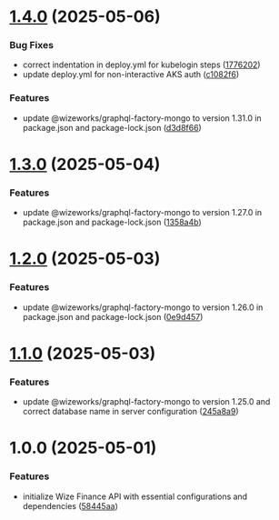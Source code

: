 # [1.4.0](https://github.com/wize-works/wize-finance/compare/v1.3.0...v1.4.0) (2025-05-06)


### Bug Fixes

* correct indentation in deploy.yml for kubelogin steps ([1776202](https://github.com/wize-works/wize-finance/commit/177620209250fd933a243dc1c038a1f704364198))
* update deploy.yml for non-interactive AKS auth ([c1082f6](https://github.com/wize-works/wize-finance/commit/c1082f6a857c307b35bce0ee7ad2c19e37825ec1))


### Features

* update @wizeworks/graphql-factory-mongo to version 1.31.0 in package.json and package-lock.json ([d3d8f66](https://github.com/wize-works/wize-finance/commit/d3d8f661c7df9d4340641a5659cf30ffd589faff))

# [1.3.0](https://github.com/wize-works/wize-finance/compare/v1.2.0...v1.3.0) (2025-05-04)


### Features

* update @wizeworks/graphql-factory-mongo to version 1.27.0 in package.json and package-lock.json ([1358a4b](https://github.com/wize-works/wize-finance/commit/1358a4bb12c76486ac20054109a456b3b7fbcd12))

# [1.2.0](https://github.com/wize-works/wize-finance/compare/v1.1.0...v1.2.0) (2025-05-03)


### Features

* update @wizeworks/graphql-factory-mongo to version 1.26.0 in package.json and package-lock.json ([0e9d457](https://github.com/wize-works/wize-finance/commit/0e9d457c7399fd4139b888d241e1dc140aa46634))

# [1.1.0](https://github.com/wize-works/wize-finance/compare/v1.0.0...v1.1.0) (2025-05-03)


### Features

* update @wizeworks/graphql-factory-mongo to version 1.25.0 and correct database name in server configuration ([245a8a9](https://github.com/wize-works/wize-finance/commit/245a8a9694816fce668d1e817722bdcd7bc11381))

# 1.0.0 (2025-05-01)


### Features

* initialize Wize Finance API with essential configurations and dependencies ([58445aa](https://github.com/wize-works/wize-finance/commit/58445aa43ec4a8d7087094843b48e416dcdcf60f))

